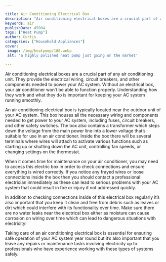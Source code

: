 ```yaml
---

title: Air Conditioning Electrical Box
description: "Air conditioning electrical boxes are a crucial part of any air conditioning unit. They provide the electrical wiring, circuit bre...check it out to learn"
keywords: air
publishDate: 45084
tags: ["Heat Pump"]
author: Curtis
categories: ["Household Appliances"]
cover: 
 image: /img/heatpump/188.webp
 alt: 'a highly polished heat pump just going on the market'

---
```


Air conditioning electrical boxes are a crucial part of any air conditioning unit. They provide the electrical wiring, circuit breakers, and other components needed to power your AC system. Without an electrical box, your air conditioner won’t be able to function properly. Understanding how they work and what they do is important for keeping your AC system running smoothly.

An air conditioning electrical box is typically located near the outdoor unit of your AC system. This box houses all the necessary wiring and components needed to get power to your AC system, including fuses, circuit breakers, and other safety switches. The box also contains a transformer which steps down the voltage from the main power line into a lower voltage that’s suitable for use in an air conditioner. Inside the box there will be several terminals where wires will attach to activate various functions such as starting up or shutting down the AC unit, controlling fan speeds, or changing settings on the thermostat. 

When it comes time for maintenance on your air conditioner, you may need to access this electric box in order to check connections and ensure everything is wired correctly. If you notice any frayed wires or loose connections inside the box then you should contact a professional electrician immediately as these can lead to serious problems with your AC system that could result in fire or injury if not addressed quickly. 

In addition to checking connections inside of this electrical box regularly it’s also important that you keep it clean and free from debris such as leaves or dirt which could interfere with its functionality over time. Make sure there are no water leaks near the electrical box either as moisture can cause corrosion on wiring over time which can lead to dangerous situations with electricity! 

Taking care of an air conditioning electrical box is essential for ensuring safe operation of your AC system year round but it’s also important that you leave any repairs or maintenance tasks involving electricity up to professionals who have experience working with these types of systems safely.
